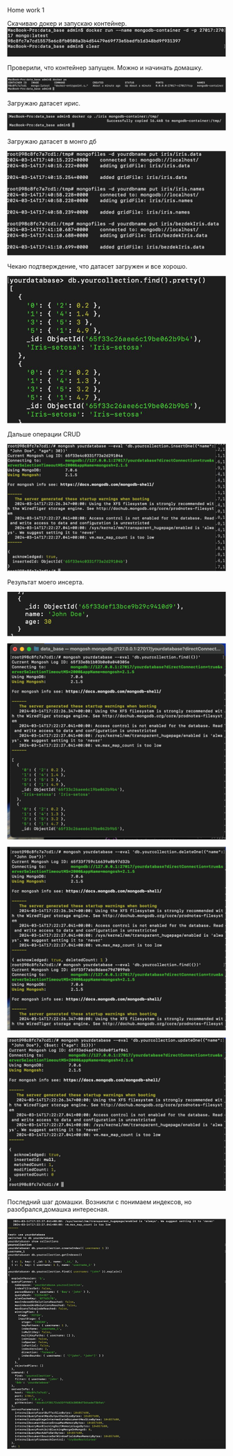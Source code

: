 Home work 1


Скачиваю докер и запускаю контейнер.
![Пример изображения](Screen/start.png "Пример изображения")

Проверили, что контейнер запущен. Можно и начинать домашку.

![Пример изображения](Screen/docker_ps.png "Пример изображения")

Загружаю датасет ирис.

![Пример изображения](Screen/load_data.png "Пример изображения")

Загружаю датасет в монго дб

![Пример изображения](Screen/mongo_load.png "Пример изображения")

Чекаю подтверждение, что датасет загружен и все хорошо.

![Пример изображения](Screen/proof_mongo.png "Пример изображения")

Дальше операции CRUD

![Пример изображения](Screen/mongo_insert.png "Пример изображения")

Результат моего инсерта.

![Пример изображения](Screen/mongo_proof_insert.png "Пример изображения")

![Пример изображения](Screen/read.png "Пример изображения")

![Пример изображения](Screen/delete.png "Пример изображения")

![Пример изображения](Screen/update.png "Пример изображения")

Последний шаг домашки. Возникли с понимаем индексов, но разобрался,домашка интересная.

![Пример изображения](Screen/last.png "Пример изображения")
